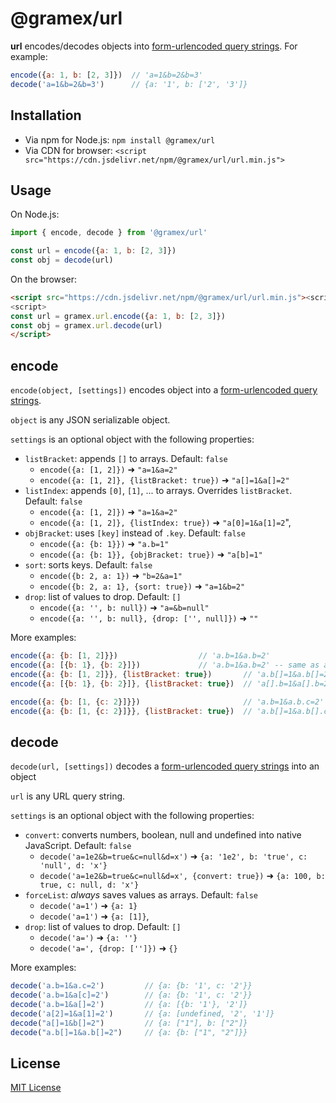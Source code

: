 # @gramex/url

**url** encodes/decodes objects into [form-urlencoded query strings](https://url.spec.whatwg.org/#concept-urlencoded). For example:

```js
encode({a: 1, b: [2, 3]})  // 'a=1&b=2&b=3'
decode('a=1&b=2&b=3')      // {a: '1', b: ['2', '3']}
```

## Installation

- Via npm for Node.js: `npm install @gramex/url`
- Via CDN for browser: `<script src="https://cdn.jsdelivr.net/npm/@gramex/url/url.min.js">`

## Usage

On Node.js:

```js
import { encode, decode } from '@gramex/url'

const url = encode({a: 1, b: [2, 3]})
const obj = decode(url)
```

On the browser:

```html
<script src="https://cdn.jsdelivr.net/npm/@gramex/url/url.min.js"><script>
<script>
const url = gramex.url.encode({a: 1, b: [2, 3]})
const obj = gramex.url.decode(url)
</script>
```

## encode

`encode(object, [settings])` encodes object into a [form-urlencoded query strings](https://url.spec.whatwg.org/#concept-urlencoded).

`object` is any JSON serializable object.

`settings` is an optional object with the following properties:

- `listBracket`: appends `[]` to arrays. Default: `false`
  - `encode({a: [1, 2]})` ➜ `"a=1&a=2"`
  - `encode({a: [1, 2]}, {listBracket: true})` ➜ `"a[]=1&a[]=2"`
- `listIndex`: appends `[0]`, `[1]`, ... to arrays. Overrides `listBracket`. Default: `false`
  - `encode({a: [1, 2]})` ➜ `"a=1&a=2"`
  - `encode({a: [1, 2]}, {listIndex: true})` ➜ `"a[0]=1&a[1]=2`",
- `objBracket`: uses `[key]` instead of `.key`. Default: `false`
  - `encode({a: {b: 1}})` ➜ `"a.b=1"`
  - `encode({a: {b: 1}}, {objBracket: true})` ➜ `"a[b]=1"`
- `sort`: sorts keys. Default: `false`
  - `encode({b: 2, a: 1})` ➜ `"b=2&a=1"`
  - `encode({b: 2, a: 1}, {sort: true})` ➜ `"a=1&b=2"`
- `drop`: list of values to drop. Default: `[]`
  - `encode({a: '', b: null})` ➜ `"a=&b=null"`
  - `encode({a: '', b: null}, {drop: ['', null]})` ➜ `""`

More examples:

```js
encode({a: {b: [1, 2]}})                  // 'a.b=1&a.b=2'
encode({a: [{b: 1}, {b: 2}]})             // 'a.b=1&a.b=2' -- same as above!
encode({a: {b: [1, 2]}}, {listBracket: true})       // 'a.b[]=1&a.b[]=2'
encode({a: [{b: 1}, {b: 2}]}, {listBracket: true})  // 'a[].b=1&a[].b=2'

encode({a: {b: [1, {c: 2}]}})                       // 'a.b=1&a.b.c=2'
encode({a: {b: [1, {c: 2}]}}, {listBracket: true})  // 'a.b[]=1&a.b[].c=2'
```

## decode

`decode(url, [settings])` decodes a [form-urlencoded query strings](https://url.spec.whatwg.org/#concept-urlencoded) into an object

`url` is any URL query string.

`settings` is an optional object with the following properties:

- `convert`: converts numbers, boolean, null and undefined into native JavaScript. Default: `false`
  - `decode('a=1e2&b=true&c=null&d=x')` ➜ `{a: '1e2', b: 'true', c: 'null', d: 'x'}`
  - `decode('a=1e2&b=true&c=null&d=x', {convert: true})` ➜ `{a: 100, b: true, c: null, d: 'x'}`
- `forceList`: *always* saves values as arrays. Default: `false`
  - `decode('a=1')` ➜ `{a: 1}`
  - `decode('a=1')` ➜ `{a: [1]}`,
- `drop`: list of values to drop. Default: `[]`
  - `decode('a=')` ➜ `{a: ''}`
  - `decode('a=', {drop: ['']})` ➜ `{}`

More examples:

```js
decode('a.b=1&a.c=2')         // {a: {b: '1', c: '2'}}
decode('a.b=1&a[c]=2')        // {a: {b: '1', c: '2'}}
decode('a.b=1&a[]=2')         // {a: [{b: '1'}, '2']}
decode('a[2]=1&a[1]=2')       // {a: [undefined, '2', '1']}
decode("a[]=1&b[]=2")         // {a: ["1"], b: ["2"]}
decode("a.b[]=1&a.b[]=2")     // {a: {b: ["1", "2"]}}
```

## License

[MIT License](https://opensource.org/licenses/MIT)
